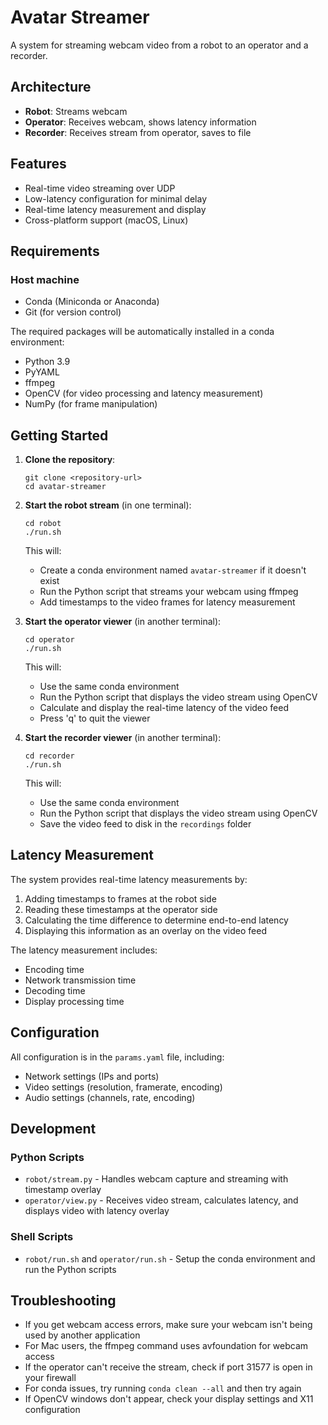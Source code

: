 # Avatar Streamer

A system for streaming webcam video from a robot to an operator and a recorder.

## Architecture

- **Robot**: Streams webcam
- **Operator**: Receives webcam, shows latency information
- **Recorder**: Receives stream from operator, saves to file

## Features

- Real-time video streaming over UDP
- Low-latency configuration for minimal delay
- Real-time latency measurement and display
- Cross-platform support (macOS, Linux)

## Requirements

### Host machine
- Conda (Miniconda or Anaconda)
- Git (for version control)

The required packages will be automatically installed in a conda environment:
- Python 3.9
- PyYAML
- ffmpeg
- OpenCV (for video processing and latency measurement)
- NumPy (for frame manipulation)

## Getting Started

1. **Clone the repository**:
   ```
   git clone <repository-url>
   cd avatar-streamer
   ```

2. **Start the robot stream** (in one terminal):
   ```
   cd robot
   ./run.sh
   ```
   This will:
   - Create a conda environment named `avatar-streamer` if it doesn't exist
   - Run the Python script that streams your webcam using ffmpeg
   - Add timestamps to the video frames for latency measurement

3. **Start the operator viewer** (in another terminal):
   ```
   cd operator
   ./run.sh
   ```
   This will:
   - Use the same conda environment
   - Run the Python script that displays the video stream using OpenCV
   - Calculate and display the real-time latency of the video feed
   - Press 'q' to quit the viewer

4. **Start the recorder viewer** (in another terminal):
   ```
   cd recorder
   ./run.sh
   ```
   This will:
   - Use the same conda environment
   - Run the Python script that displays the video stream using OpenCV
   - Save the video feed to disk in the `recordings` folder


## Latency Measurement

The system provides real-time latency measurements by:
1. Adding timestamps to frames at the robot side
2. Reading these timestamps at the operator side
3. Calculating the time difference to determine end-to-end latency
4. Displaying this information as an overlay on the video feed

The latency measurement includes:
- Encoding time
- Network transmission time
- Decoding time
- Display processing time

## Configuration

All configuration is in the `params.yaml` file, including:
- Network settings (IPs and ports)
- Video settings (resolution, framerate, encoding)
- Audio settings (channels, rate, encoding)

## Development

### Python Scripts
- `robot/stream.py` - Handles webcam capture and streaming with timestamp overlay
- `operator/view.py` - Receives video stream, calculates latency, and displays video with latency overlay

### Shell Scripts
- `robot/run.sh` and `operator/run.sh` - Setup the conda environment and run the Python scripts

## Troubleshooting

- If you get webcam access errors, make sure your webcam isn't being used by another application
- For Mac users, the ffmpeg command uses avfoundation for webcam access
- If the operator can't receive the stream, check if port 31577 is open in your firewall
- For conda issues, try running `conda clean --all` and then try again
- If OpenCV windows don't appear, check your display settings and X11 configuration
